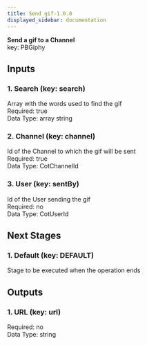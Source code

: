 ```yaml
---  
title: Send gif-1.0.0  
displayed_sidebar: documentation  
---  
```

  
**Send a gif to a Channel**  
key: PBGiphy  
## Inputs  
### 1. Search (key: search)  
Array with the words used to find the gif  
Required: true  
Data Type: array string  
### 2. Channel (key: channel)  
Id of the Channel to which the gif will be sent  
Required: true  
Data Type: CotChannelId   
### 3. User (key: sentBy)  
Id of the User sending the gif  
Required: no  
Data Type: CotUserId   
## Next Stages  
### 1. Default (key: DEFAULT)  
Stage to be executed when the operation ends  
## Outputs  
### 1. URL (key: url)  
  
Required: no  
Data Type: string 